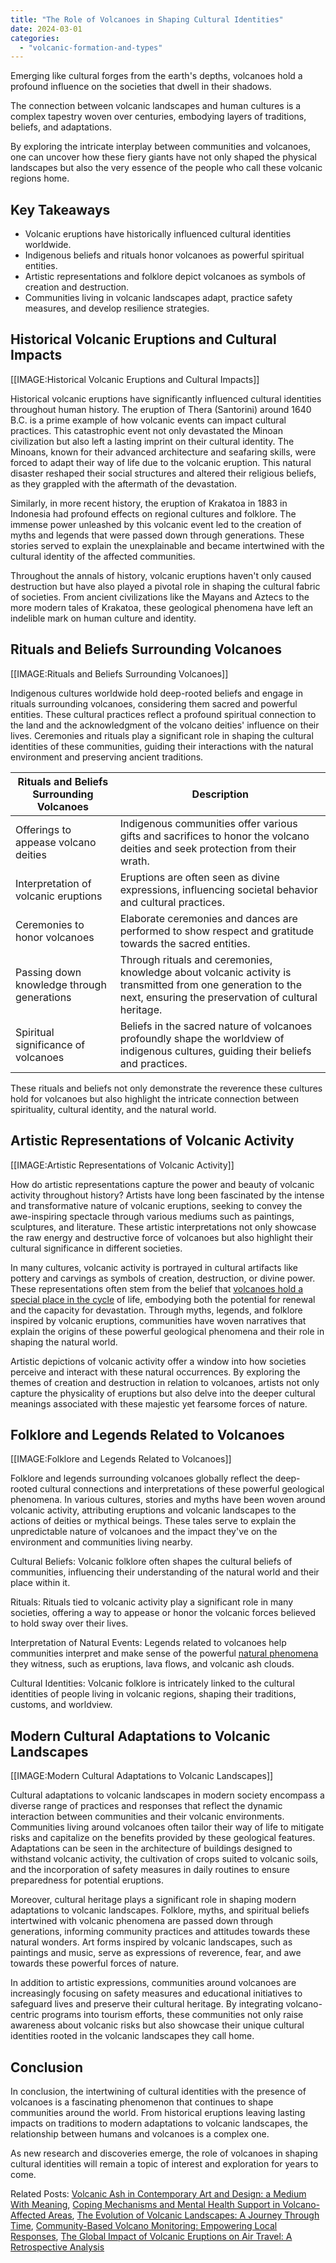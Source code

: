 ```yaml
---
title: "The Role of Volcanoes in Shaping Cultural Identities"
date: 2024-03-01
categories: 
  - "volcanic-formation-and-types"
---
```


Emerging like cultural forges from the earth's depths, volcanoes hold a profound influence on the societies that dwell in their shadows.

The connection between volcanic landscapes and human cultures is a complex tapestry woven over centuries, embodying layers of traditions, beliefs, and adaptations.

By exploring the intricate interplay between communities and volcanoes, one can uncover how these fiery giants have not only shaped the physical landscapes but also the very essence of the people who call these volcanic regions home.

## Key Takeaways

- Volcanic eruptions have historically influenced cultural identities worldwide.
- Indigenous beliefs and rituals honor volcanoes as powerful spiritual entities.
- Artistic representations and folklore depict volcanoes as symbols of creation and destruction.
- Communities living in volcanic landscapes adapt, practice safety measures, and develop resilience strategies.

## Historical Volcanic Eruptions and Cultural Impacts

\[\[IMAGE:Historical Volcanic Eruptions and Cultural Impacts\]\]

Historical volcanic eruptions have significantly influenced cultural identities throughout human history. The eruption of Thera (Santorini) around 1640 B.C. is a prime example of how volcanic events can impact cultural practices. This catastrophic event not only devastated the Minoan civilization but also left a lasting imprint on their cultural identity. The Minoans, known for their advanced architecture and seafaring skills, were forced to adapt their way of life due to the volcanic eruption. This natural disaster reshaped their social structures and altered their religious beliefs, as they grappled with the aftermath of the devastation.

Similarly, in more recent history, the eruption of Krakatoa in 1883 in Indonesia had profound effects on regional cultures and folklore. The immense power unleashed by this volcanic event led to the creation of myths and legends that were passed down through generations. These stories served to explain the unexplainable and became intertwined with the cultural identity of the affected communities.

Throughout the annals of history, volcanic eruptions haven't only caused destruction but have also played a pivotal role in shaping the cultural fabric of societies. From ancient civilizations like the Mayans and Aztecs to the more modern tales of Krakatoa, these geological phenomena have left an indelible mark on human culture and identity.

## Rituals and Beliefs Surrounding Volcanoes

\[\[IMAGE:Rituals and Beliefs Surrounding Volcanoes\]\]

Indigenous cultures worldwide hold deep-rooted beliefs and engage in rituals surrounding volcanoes, considering them sacred and powerful entities. These cultural practices reflect a profound spiritual connection to the land and the acknowledgment of the volcano deities' influence on their lives. Ceremonies and rituals play a significant role in shaping the cultural identities of these communities, guiding their interactions with the natural environment and preserving ancient traditions.

| Rituals and Beliefs Surrounding Volcanoes | Description |
| --- | --- |
| Offerings to appease volcano deities | Indigenous communities offer various gifts and sacrifices to honor the volcano deities and seek protection from their wrath. |
| Interpretation of volcanic eruptions | Eruptions are often seen as divine expressions, influencing societal behavior and cultural practices. |
| Ceremonies to honor volcanoes | Elaborate ceremonies and dances are performed to show respect and gratitude towards the sacred entities. |
| Passing down knowledge through generations | Through rituals and ceremonies, knowledge about volcanic activity is transmitted from one generation to the next, ensuring the preservation of cultural heritage. |
| Spiritual significance of volcanoes | Beliefs in the sacred nature of volcanoes profoundly shape the worldview of indigenous cultures, guiding their beliefs and practices. |

These rituals and beliefs not only demonstrate the reverence these cultures hold for volcanoes but also highlight the intricate connection between spirituality, cultural identity, and the natural world.

## Artistic Representations of Volcanic Activity

\[\[IMAGE:Artistic Representations of Volcanic Activity\]\]

How do artistic representations capture the power and beauty of volcanic activity throughout history? Artists have long been fascinated by the intense and transformative nature of volcanic eruptions, seeking to convey the awe-inspiring spectacle through various mediums such as paintings, sculptures, and literature. These artistic interpretations not only showcase the raw energy and destructive force of volcanoes but also highlight their cultural significance in different societies.

In many cultures, volcanic activity is portrayed in cultural artifacts like pottery and carvings as symbols of creation, destruction, or divine power. These representations often stem from the belief that [volcanoes hold a special place in the cycle](https://magmamatters.com/the-role-of-volcanoes-in-earths-carbon-cycle-5/ "The Role Of Volcanoes In Earth’s Carbon Cycle") of life, embodying both the potential for renewal and the capacity for devastation. Through myths, legends, and folklore inspired by volcanic eruptions, communities have woven narratives that explain the origins of these powerful geological phenomena and their role in shaping the natural world.

Artistic depictions of volcanic activity offer a window into how societies perceive and interact with these natural occurrences. By exploring the themes of creation and destruction in relation to volcanoes, artists not only capture the physicality of eruptions but also delve into the deeper cultural meanings associated with these majestic yet fearsome forces of nature.

## Folklore and Legends Related to Volcanoes

\[\[IMAGE:Folklore and Legends Related to Volcanoes\]\]

Folklore and legends surrounding volcanoes globally reflect the deep-rooted cultural connections and interpretations of these powerful geological phenomena. In various cultures, stories and myths have been woven around volcanic activity, attributing eruptions and volcanic landscapes to the actions of deities or mythical beings. These tales serve to explain the unpredictable nature of volcanoes and the impact they've on the environment and communities living nearby.

Cultural Beliefs: Volcanic folklore often shapes the cultural beliefs of communities, influencing their understanding of the natural world and their place within it.

Rituals: Rituals tied to volcanic activity play a significant role in many societies, offering a way to appease or honor the volcanic forces believed to hold sway over their lives.

Interpretation of Natural Events: Legends related to volcanoes help communities interpret and make sense of the powerful [natural phenomena](https://magmamatters.com/the-art-and-science-of-volcano-monitoring/ "The Art and Science of Volcano Monitoring") they witness, such as eruptions, lava flows, and volcanic ash clouds.

Cultural Identities: Volcanic folklore is intricately linked to the cultural identities of people living in volcanic regions, shaping their traditions, customs, and worldview.

## Modern Cultural Adaptations to Volcanic Landscapes

\[\[IMAGE:Modern Cultural Adaptations to Volcanic Landscapes\]\]

Cultural adaptations to volcanic landscapes in modern society encompass a diverse range of practices and responses that reflect the dynamic interaction between communities and their volcanic environments. Communities living around volcanoes often tailor their way of life to mitigate risks and capitalize on the benefits provided by these geological features. Adaptations can be seen in the architecture of buildings designed to withstand volcanic activity, the cultivation of crops suited to volcanic soils, and the incorporation of safety measures in daily routines to ensure preparedness for potential eruptions.

Moreover, cultural heritage plays a significant role in shaping modern adaptations to volcanic landscapes. Folklore, myths, and spiritual beliefs intertwined with volcanic phenomena are passed down through generations, informing community practices and attitudes towards these natural wonders. Art forms inspired by volcanic landscapes, such as paintings and music, serve as expressions of reverence, fear, and awe towards these powerful forces of nature.

In addition to artistic expressions, communities around volcanoes are increasingly focusing on safety measures and educational initiatives to safeguard lives and preserve their cultural heritage. By integrating volcano-centric programs into tourism efforts, these communities not only raise awareness about volcanic risks but also showcase their unique cultural identities rooted in the volcanic landscapes they call home.

## Conclusion

In conclusion, the intertwining of cultural identities with the presence of volcanoes is a fascinating phenomenon that continues to shape communities around the world. From historical eruptions leaving lasting impacts on traditions to modern adaptations to volcanic landscapes, the relationship between humans and volcanoes is a complex one.

As new research and discoveries emerge, the role of volcanoes in shaping cultural identities will remain a topic of interest and exploration for years to come.

Related Posts: [Volcanic Ash in Contemporary Art and Design: a Medium With Meaning](https://magmamatters.com/volcanic-ash-in-contemporary-art-and-design-a-medium-with-meaning-2/), [Coping Mechanisms and Mental Health Support in Volcano-Affected Areas](https://magmamatters.com/coping-mechanisms-and-mental-health-support-in-volcano-affected-areas-2/), [The Evolution of Volcanic Landscapes: A Journey Through Time](https://magmamatters.com/the-evolution-of-volcanic-landscapes-a-journey-through-time-2/), [Community-Based Volcano Monitoring: Empowering Local Responses](https://magmamatters.com/community-based-volcano-monitoring-empowering-local-responses-2/), [The Global Impact of Volcanic Eruptions on Air Travel: A Retrospective Analysis](https://magmamatters.com/the-global-impact-of-volcanic-eruptions-on-air-travel-a-retrospective-analysis-2/)
